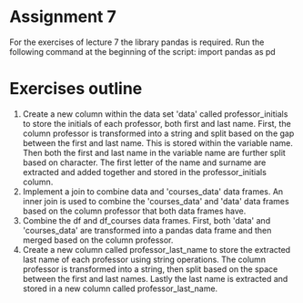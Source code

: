 # Assignment 7

For the exercises of lecture 7 the library pandas is required. Run the following command at the beginning of the script: import pandas as pd

# Exercises outline
1) Create a new column within the data set 'data' called professor_initials to store the initials of each professor, both first and last name.
   First, the column professor is transformed into a string and split based on the gap between the first and last name. This is stored within the variable name. Then both the first and last name in the variable name are further split based on character. The first letter of the name and surname are extracted and added together and stored in the professor_initials column.
2) Implement a join to combine data and 'courses_data' data frames.
   An inner join is used to combine the 'courses_data' and 'data' data frames based on the column professor that both data frames have.
3) Combine the df and df_courses data frames.
   First, both 'data' and 'courses_data' are transformed into a pandas data frame and then merged based on the column professor.
4) Create a new column called professor_last_name to store the extracted last name of each professor using string operations.
   The column professor is transformed into a string, then split based on the space between the first and last names. Lastly the last name is extracted and stored in a new column called professor_last_name.
